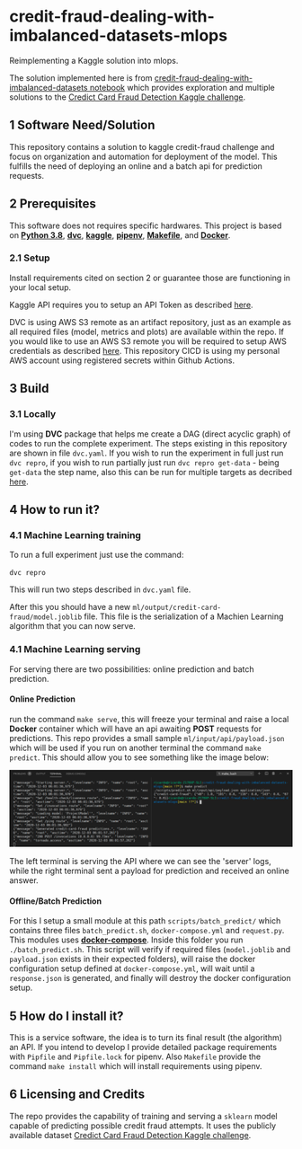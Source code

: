# credit-fraud-dealing-with-imbalanced-datasets-mlops

Reimplementing a Kaggle solution into mlops.

The solution implemented here is from [credit-fraud-dealing-with-imbalanced-datasets notebook](https://www.kaggle.com/janiobachmann/credit-fraud-dealing-with-imbalanced-datasets) which provides exploration and multiple  solutions to the [Credict Card Fraud Detection Kaggle challenge](https://www.kaggle.com/mlg-ulb/creditcardfraud).

## 1 Software Need/Solution

This repository contains a solution to kaggle credit-fraud challenge and focus on organization and automation for deployment of the model. This fulfills the need of deploying an online and a batch api for prediction requests.

## 2 Prerequisites

This software does not requires specific hardwares. This project is based on 
[**Python 3.8**](https://www.python.org/downloads/release/python-380/), 
[**dvc**](https://dvc.org/doc/install), 
[**kaggle**](https://github.com/Kaggle/kaggle-api), 
[**pipenv**](https://github.com/pypa/pipenv), 
[**Makefile**](https://www.gnu.org/software/make/),
and [**Docker**](https://www.docker.com/get-started).

### 2.1 Setup

Install requirements cited on section 2 or guarantee those are functioning in your local setup.

Kaggle API requires you to setup an API Token as described [here](https://github.com/Kaggle/kaggle-api#api-credentials).

DVC is using AWS S3 remote as an artifact repository, just as an example as all required files (model, metrics and plots) are available within the repo. If you would like to use an AWS S3 remote you will be required to setup AWS credentials as described [here](https://docs.aws.amazon.com/cli/latest/userguide/cli-configure-envvars.html#envvars-set). This repository CICD is using my personal AWS account using registered secrets within Github Actions.

## 3 Build

### 3.1 Locally

I'm using **DVC** package that helps me create a DAG (direct acyclic graph) of codes to run the complete experiment. The steps existing in this repository are shown in file `dvc.yaml`. If you wish to run the experiment in full just run `dvc repro`, if you wish to run partially just run `dvc repro get-data` - being `get-data` the step name, also this can be run for multiple targets as decribed [here](https://dvc.org/doc/command-reference/repro#repro).

## 4 How to run it?

### 4.1 Machine Learning training

To run a full experiment just use the command:

`dvc repro` 

This will run two steps described in `dvc.yaml` file.

After this you should have a new `ml/output/credit-card-fraud/model.joblib` file. This file is the serialization of a Machien Learning algorithm that you can now serve.

### 4.1 Machine Learning serving

For serving there are two possibilities: online prediction and batch prediction.

#### **Online Prediction**

run the command `make serve`, this will freeze your terminal and raise a local **Docker** container which will have an api awaiting **POST** requests for predictions. This repo provides a small sample `ml/input/api/payload.json` which will be used if you run on another terminal the command `make predict`. This should allow you to see something like the image below:

![Serve predict](images/serve-predict.png?raw=true "Serve predict")

The left terminal is serving the API where we can see the 'server' logs, while the right terminal sent a payload for prediction and received an online answer.

#### **Offline/Batch Prediction**

For this I setup a small module at this path `scripts/batch_predict/` which contains three files `batch_predict.sh`, `docker-compose.yml` and `request.py`. This modules uses [**docker-compose**](https://docs.docker.com/compose/). Inside this folder you run `./batch_predict.sh`. This script will verify if required files (`model.joblib` and `payload.json` exists in their expected folders), will raise the docker configuration setup defined at `docker-compose.yml`, will wait until a `response.json` is generated, and finally will destroy the docker configuration setup.


## 5 How do I install it?

This is a service software, the idea is to turn its final result (the algorithm) an API. If you intend to develop I provide detailed package requirements with `Pipfile` and `Pipfile.lock` for pipenv. Also `Makefile` provide the command `make install` which will install requirements using pipenv.

<!-- ## 5 Is the software ready?


### 5.1 Hello World


### 5.2 Hello Mars


## 6 Tips and Tricks

% code samples

% config tips

## 7 Troubleshooting

% FAQs

% Bugs

## 8 Contributions

% Community

% Explain How -->

## 6 Licensing and Credits

The repo provides the capability of training and serving a `sklearn` model capable of predicting possible credit fraud attempts. It uses the publicly available dataset [Credict Card Fraud Detection Kaggle challenge](https://www.kaggle.com/mlg-ulb/creditcardfraud).


<!-- ## 6 List of Changes -->
